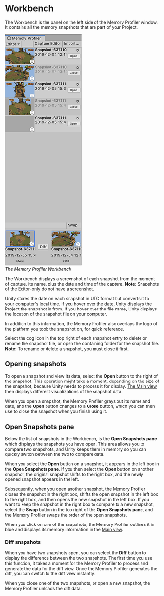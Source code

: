 # Workbench

The Workbench is the panel on the left side of the Memory Profiler window. It contains all the memory snapshots that are part of your Project. 

![Memory Profiler Workbench](images/workbench-memory-profiler.png)<br/>*The Memory Profiler Workbench*

The Workbench displays a screenshot of each snapshot from the moment of capture, its name, plus the date and time of the capture. **Note:** Snapshots of the Editor-only do not have a screenshot.

Unity stores the date on each snapshot in UTC format but converts it to your computer's local time. If you hover over the date, Unity displays the Project the snapshot is from. If you hover over the file name, Unity displays the location of the snapshot file on your computer. 

In addition to this information, the Memory Profiler also overlays the logo of the platform you took the snapshot on, for quick reference. 

Select the cog icon in the top right of each snapshot entry to delete or rename the snapshot file, or open the containing folder for the snapshot file. **Note:** To rename or delete a snapshot, you must close it first.

## Opening snapshots

To open a snapshot and view its data, select the __Open__ button to the right of the snapshot. This operation might take a moment, depending on the size of the snapshot, because Unity needs to process it for display. [The Main view](main-view) then displays different visualizations of the snapshot data.

When you open a snapshot, the Memory Profiler grays out its name and date, and the __Open__ button changes to a __Close__ button, which you can then use to close the snapshot when you finish using it. 

## Open Snapshots pane

Below the list of snapshots in the Workbench, is the **Open Snapshots pane** which displays the snapshots you have open. This area allows you to compare two snapshots, and Unity keeps them in memory so you can quickly switch between the two to compare data.

When you select the __Open__ button on a snapshot, it appears in the left box in the __Open Snapshots pane__. If you then select the __Open__ button on another snapshot, the original snapshot shifts to the right box, and the newly opened snapshot appears in the left.

Subsequently, when you open another snapshot, the Memory Profiler closes the snapshot in the right box, shifts the open snapshot in the left box to the right box, and then opens the new snapshot in the left box. If you want to keep the snapshot in the right box to compare to a new snapshot, select the __Swap__ button in the top right of the __Open Snapshots pane__, and the Memory Profiler swaps the order of the open snapshots.

When you click on one of the snapshots, the Memory Profiler outlines it in blue and displays its memory information in the [Main view](main-view).

### Diff snapshots

When you have two snapshots open, you can select the __Diff__ button to display the difference between the two snapshots. The first time you use this function, it takes a moment for the Memory Profiler to process and generate the data for the diff view. Once the Memory Profiler generates the diff, you can switch to the diff view instantly.

When you close one of the two snapshots, or open a new snapshot, the Memory Profiler unloads the diff data.
